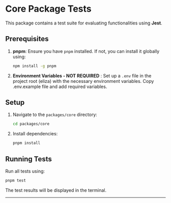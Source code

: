 # Core Package Tests

This package contains a test suite for evaluating functionalities using **Jest**.

## Prerequisites

1. **pnpm**: Ensure you have `pnpm` installed. If not, you can install it globally using:
   ```bash
   npm install -g pnpm
   ```

2. **Environment Variables - NOT REQUIRED** : Set up a `.env` file in the project root (eliza) with the necessary environment variables. Copy .env.example file and add required variables.

## Setup

1. Navigate to the `packages/core` directory:
   ```bash
   cd packages/core
   ```

2. Install dependencies:
   ```bash
   pnpm install
   ```

## Running Tests

Run all tests using:
```bash
pnpm test
```

The test results will be displayed in the terminal.

---